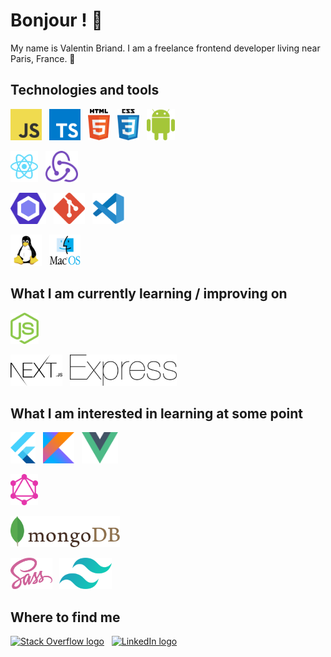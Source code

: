 # Bonjour ! 🥖

My name is Valentin Briand. I am a freelance frontend developer living near Paris, France. 🥐

<a name="tech-tools"></a>

## Technologies and tools

[<img src="./img/javascript.svg" alt="JavaScript logo" title="JavaScript" height="50em" />][tech_tools_anchor]
&nbsp;
[<img src="./img/typescript.svg" alt="TypeScript logo" title="TypeScript" height="50em" />][tech_tools_anchor]
&nbsp;
[<img src="./img/html5.svg" alt="HTML5 logo" title="HTML5" height="50em" />][tech_tools_anchor]
&nbsp;
[<img src="./img/css3.svg" alt="CSS3 logo" title="CSS3" height="50em" />][tech_tools_anchor]
&nbsp;
[<img src="./img/android.svg" alt="Android logo" title="Android" height="50em" />][tech_tools_anchor]

[<img src="./img/react.svg" alt="React.js / React Native logo" title="React.js / React Native" height="50em" />][tech_tools_anchor]
&nbsp;
[<img src="./img/redux.svg" alt="Redux logo" title="Redux" height="50em" />][tech_tools_anchor]

[<img src="./img/eslint.svg" alt="ESLint logo" title="ESLint" height="50em" />][tech_tools_anchor]
&nbsp;
[<img src="./img/git.svg" alt="git logo" title="git" height="50em" />][tech_tools_anchor]
&nbsp;
[<img src="./img/vscode.svg" alt="Visual Studio Code logo" title="Visual Studio Code" height="50em" />][tech_tools_anchor]

[<img src="./img/linux.svg" alt="Linux logo" title="GNU/Linux" height="50em" />][tech_tools_anchor]
&nbsp;
[<img src="./img/macos.svg" alt="macOS logo" title="macOS" height="50em" />][tech_tools_anchor]

<a name="learning-now"></a>

## What I am currently learning / improving on

[<img src="./img/nodejs.svg" alt="Node.js logo" title="Node.js" height="50em" />][learning_now_anchor]

[<img src="./img/nextjs.svg" alt="Next.js logo" title="Next.js" height="50em" />][learning_now_anchor]
&nbsp;
[<img src="./img/express.svg" alt="Express.js logo" title="Express.js" height="50em" />][learning_now_anchor]

<a name="learning-next"></a>

## What I am interested in learning at some point

[<img src="./img/flutter.svg" alt="Flutter logo" title="Flutter" height="50em" />][learning_next_anchor]
&nbsp;
[<img src="./img/kotlin.svg" alt="Kotlin logo" title="Kotlin" height="50em" />][learning_next_anchor]
&nbsp;
[<img src="./img/vuejs.svg" alt="Vue.js logo" title="Vue.js" height="50em" />][learning_next_anchor]
&nbsp;

[<img src="./img/graphql.svg" alt="GraphQL logo" title="GraphQL" height="50em" />][learning_next_anchor]

[<img src="./img/mongodb.svg" alt="MongoDB logo" title="MongoDB" height="50em" />][learning_next_anchor]

[<img src="./img/sass.svg" alt="Sass logo" title="Sass" height="50em" />][learning_next_anchor]
&nbsp;
[<img src="./img/tailwindcss.svg" alt="Tailwind CSS logo" title="Tailwind CSS" height="50em" />][learning_next_anchor]

## Where to find me

[![Stack Overflow logo](https://img.shields.io/badge/Stack%20Overflow-FE7A16?logo=stackoverflow&logoColor=FFFFFF "Stack Overflow")](https://stackoverflow.com/users/10927329/valentin-briand)
&nbsp;
[![LinkedIn logo](https://img.shields.io/badge/LinkedIn-0077B5?logo=linkedin&logoColor=FFFFFF "LinkedIn")](https://www.linkedin.com/in/valentinbriand42)

[tech_tools_anchor]: #user-content-tech-tools
[learning_now_anchor]: #user-content-learning-now
[learning_next_anchor]: #user-content-learning-next
